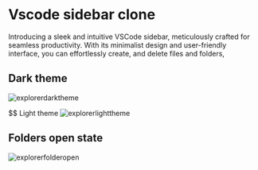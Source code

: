 # Vscode sidebar clone

Introducing a sleek and intuitive VSCode sidebar, meticulously crafted for seamless productivity. With its minimalist design and user-friendly interface, you can effortlessly create, and delete files and folders,

## Dark theme
![explorerdarktheme](https://github.com/Chandra-Moulii/vscodefileexplorer/assets/91885493/1be86b7b-271a-41eb-bbcb-7472febc9e88)

$$ Light theme
![explorerlighttheme](https://github.com/Chandra-Moulii/vscodefileexplorer/assets/91885493/4535f9e2-be6e-4707-84e7-88fca4594e86)

## Folders open state
![explorerfolderopen](https://github.com/Chandra-Moulii/vscodefileexplorer/assets/91885493/a8f89052-0a5d-4421-a340-cc6c5b97c1a3)
